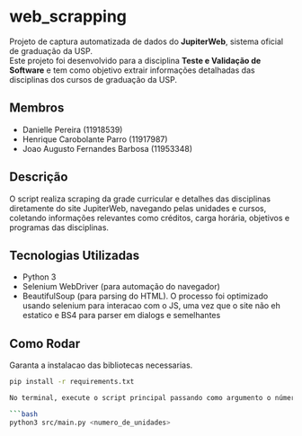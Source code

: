 # web_scrapping

Projeto de captura automatizada de dados do **JupiterWeb**, sistema oficial de graduação da USP.  
Este projeto foi desenvolvido para a disciplina **Teste e Validação de Software** e tem como objetivo extrair informações detalhadas das disciplinas dos cursos de graduação da USP.

## Membros
- Danielle Pereira (11918539)
- Henrique Carobolante Parro (11917987)
- Joao Augusto Fernandes Barbosa (11953348)

## Descrição

O script realiza scraping da grade curricular e detalhes das disciplinas diretamente do site JupiterWeb, navegando pelas unidades e cursos, coletando informações relevantes como créditos, carga horária, objetivos e programas das disciplinas.

## Tecnologias Utilizadas

- Python 3
- Selenium WebDriver (para automação do navegador)
- BeautifulSoup (para parsing do HTML). O processo foi optimizado usando selenium para interacao com o JS, uma vez que o site não eh estatico e BS4 para parser em dialogs e semelhantes

## Como Rodar
Garanta a instalacao das bibliotecas necessarias.
```bash
pip install -r requirements.txt

No terminal, execute o script principal passando como argumento o número de unidades que deseja processar.

```bash
python3 src/main.py <numero_de_unidades>
